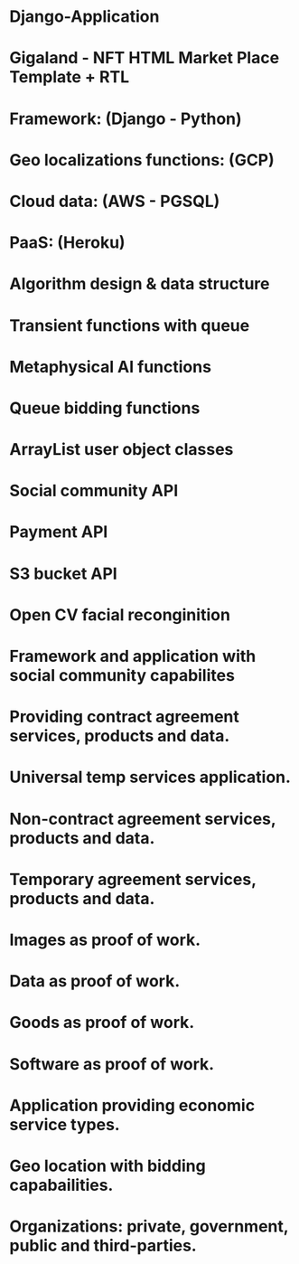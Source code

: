 # Django-Application

# Gigaland - NFT HTML Market Place Template + RTL

# Framework: (Django - Python)
# Geo localizations functions: (GCP) 
# Cloud data: (AWS - PGSQL)
# PaaS: (Heroku)

# Algorithm design & data structure 
# Transient functions with queue
# Metaphysical AI functions 
# Queue bidding functions 
# ArrayList user object classes 
# Social community API
# Payment API
# S3 bucket API
# Open CV facial reconginition


# Framework and application with social community capabilites
# Providing contract agreement services, products and data. 
# Universal temp services application.
# Non-contract agreement services, products and data.
# Temporary agreement services, products and data.
# Images as proof of work.
# Data as proof of work.
# Goods as proof of work.
# Software as proof of work.
# Application providing economic service types.
# Geo location with bidding capabailities.
# Organizations: private, government, public and third-parties.




